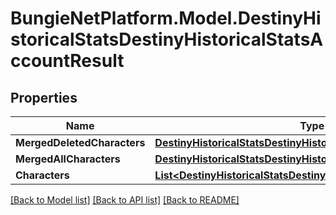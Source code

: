 # BungieNetPlatform.Model.DestinyHistoricalStatsDestinyHistoricalStatsAccountResult
## Properties

Name | Type | Description | Notes
------------ | ------------- | ------------- | -------------
**MergedDeletedCharacters** | [**DestinyHistoricalStatsDestinyHistoricalStatsWithMerged**](DestinyHistoricalStatsDestinyHistoricalStatsWithMerged.md) |  | [optional] 
**MergedAllCharacters** | [**DestinyHistoricalStatsDestinyHistoricalStatsWithMerged**](DestinyHistoricalStatsDestinyHistoricalStatsWithMerged.md) |  | [optional] 
**Characters** | [**List&lt;DestinyHistoricalStatsDestinyHistoricalStatsPerCharacter&gt;**](DestinyHistoricalStatsDestinyHistoricalStatsPerCharacter.md) |  | [optional] 

[[Back to Model list]](../README.md#documentation-for-models) [[Back to API list]](../README.md#documentation-for-api-endpoints) [[Back to README]](../README.md)

